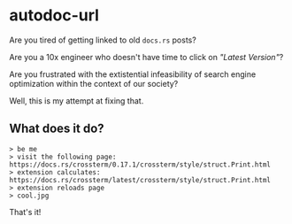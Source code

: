 
# autodoc-url

Are you tired of getting linked to old `docs.rs` posts?

Are you a 10x engineer who doesn't have time to click on _"Latest Version"_?

Are you frustrated with the extistential infeasibility of search engine optimization within the context of our society?

Well, this is my attempt at fixing that.

## What does it do?

```
> be me
> visit the following page: https://docs.rs/crossterm/0.17.1/crossterm/style/struct.Print.html
> extension calculates:     https://docs.rs/crossterm/latest/crossterm/style/struct.Print.html
> extension reloads page
> cool.jpg
```
That's it!
